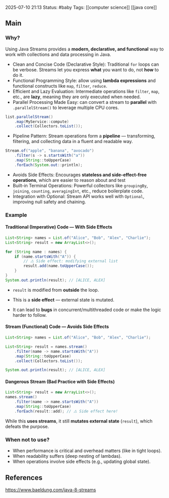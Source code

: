 2025-07-10 21:13
Status: #baby
Tags: [[computer science]] [[java core]]
## Main

### Why? 
Using Java Streams provides a **modern, declarative, and functional** way to work with collections and data processing in Java.
- Clean and Concise Code (Declarative Style): Traditional `for` loops can be verbose. Streams let you express **what** you want to do, not **how** to do it.
- Functional Programming Style: allow using **lambda expressions** and functional constructs like `map`, `filter`, `reduce`.
- Efficient and Lazy Evaluation: Intermediate operations like `filter`, `map`, etc., are **lazy**, meaning they are only executed when needed.
- Parallel Processing Made Easy: can convert a stream to **parallel** with `.parallelStream()` to leverage multiple CPU cores.
```java
list.parallelStream()
    .map(MyService::compute)
    .collect(Collectors.toList());
``` 
- Pipeline Pattern: Stream operations form a **pipeline** — transforming, filtering, and collecting data in a fluent and readable way.
```java
Stream.of("apple", "banana", "avocado")
    .filter(s -> s.startsWith("a"))
    .map(String::toUpperCase)
    .forEach(System.out::println);
```
- Avoids Side Effects: Encourages **stateless and side-effect-free operations**, which are easier to reason about and test
- Built-in Terminal Operations: Powerful collectors like `groupingBy`, `joining`, `counting`, `averagingInt`, etc., reduce boilerplate code.
- Integration with Optional: Stream API works well with `Optional`, improving null safety and chaining.

### Example

#### Traditional (Imperative) Code — With Side Effects

```java
List<String> names = List.of("Alice", "Bob", "Alex", "Charlie");
List<String> result = new ArrayList<>();

for (String name : names) {
    if (name.startsWith("A")) {
        // ⚠️ Side effect: modifying external list
        result.add(name.toUpperCase());
    }
}
System.out.println(result); // [ALICE, ALEX]

```

- `result` is modified from **outside** the loop.
    
- This is a **side effect** — external state is mutated.
    
- It can lead to **bugs** in concurrent/multithreaded code or make the logic harder to follow.

#### Stream (Functional) Code — Avoids Side Effects

```java
List<String> names = List.of("Alice", "Bob", "Alex", "Charlie");

List<String> result = names.stream()
    .filter(name -> name.startsWith("A"))
    .map(String::toUpperCase)
    .collect(Collectors.toList());

System.out.println(result); // [ALICE, ALEX]

```

#### Dangerous Stream (Bad Practice with Side Effects)

```java
List<String> result = new ArrayList<>();
names.stream()
    .filter(name -> name.startsWith("A"))
    .map(String::toUpperCase)
    .forEach(result::add); // ⚠️ Side effect here!

```

While this **uses streams**, it still **mutates external state** (`result`), which defeats the purpose.

### When not to use? 
- When performance is critical and overhead matters (like in tight loops).
- When readability suffers (deep nesting of lambdas).
- When operations involve side effects (e.g., updating global state).
## References
https://www.baeldung.com/java-8-streams
